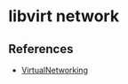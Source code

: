 # libvirt network
## References
- [VirtualNetworking](https://wiki.libvirt.org/page/VirtualNetworking)